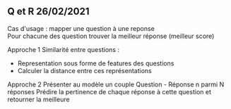 ## Q et R 26/02/2021
Cas d'usage : mapper une question à une reponse  
Pour chacune des question trouver la meilleur réponse (meilleur score) 

Approche 1
Similarité entre questions : 
* Representation sous forme de features des questions 
* Calculer la distance entre ces représentations

Approche 2
Présenter au modèle un couple Question - Réponse n parmi N réponses
Prédire la pertinence de chaque réponse à cette question et retourner la meilleure
